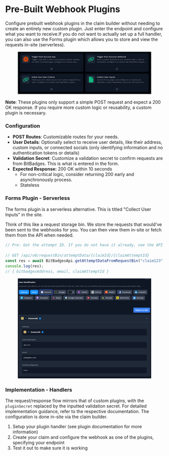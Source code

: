 # Pre-Built Webhook Plugins

Configure prebuilt webhook plugins in the claim builder without needing to create an entirely new custom plugin. Just enter the endpoint and configure what you want to receive.If you do not want to actually set up a full handler, you can also use the Forms plugin which allows you to store and view the requests in-site (serverless).

<figure><img src="../../../../.gitbook/assets/image (6) (1) (1).png" alt=""><figcaption></figcaption></figure>

**Note**: These plugins only support a simple POST request and expect a 200 OK response. If you require more custom logic or reusability, a custom plugin is necessary.

### Configuration

* **POST Routes**: Customizable routes for your needs.
* **User Details**: Optionally select to receive user details, like their address, custom inputs, or connected socials (only identifying information and no authentication tokens or details)
* **Validation Secret**: Customize a validation secret to confirm requests are from BitBadges. This is what is entered in the form.
* **Expected Response:** 200 OK within 10 seconds
  * For non-critical logic, consider returning 200 early and asynchronously process.
  * Stateless

### Forms Plugin  - Serverless

The forms plugin is a serverless alternative. This is titled "Collect User Inputs" in the site.

Think of this like a request storage bin. We store the requests that would've been sent to the webhooks for you. You can then view them in-site or fetch them from the API when needed.

```typescript
// Pre: Get the attempt ID. If you do not have it already, see the API reference endpoints

// GET /api/v0/requestBin/attemptData/{claimId}/{claimAttemptId}
const res = await BitBadgesApi.getAttemptDataFromRequestBin("claim123", "attempt123", { ... });
console.log(res);
// { bitbadgesAddress, email, claimAttemptId } 
```

<figure><img src="../../../../.gitbook/assets/image (1) (1) (1).png" alt=""><figcaption></figcaption></figure>

### Implementation - Handlers

The request/response flow mirrors that of custom plugins, with the `pluginSecret` replaced by the inputted validation secret. For detailed implementation guidance, refer to the respective documentation. The configuration is done in-site via the claim builder.

1. Setup your plugin handler (see plugin documentation for more information)
2. Create your claim and configure the webhook as one of the plugins, specifying your endpoint
3. Test it out to make sure it is working

